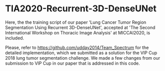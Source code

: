 # TIA2020-Recurrent-3D-DenseUNet

Here, the the training script of our paper 'Lung Cancer Tumor Region Segmentation Using Recurrent 3D-DenseUNet', accepted at 
'The Second International Workshop on Thoracic Image Analysis' at MICCAI2020, is included.  

Please, refer to https://github.com/udday2014/Team_Spectrum for the detailed implementation, which we submitted as a solution for the VIP Cup 2018 lung tumor 
segmentation challenge. We made a few changes from our submission to VIP Cup in our paper that is addressed in this code. 
